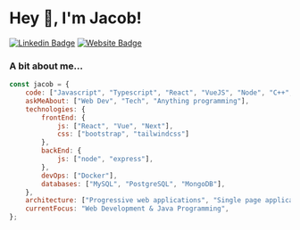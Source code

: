 # Hey 👋, I'm Jacob!

[![Linkedin Badge](https://img.shields.io/badge/-LinkedIn-0e76a8?style=flat-square&logo=Linkedin&logoColor=white)](https://www.linkedin.com/in/jacob-duncan-04685a1b6/)
[![Website Badge](https://img.shields.io/badge/Website-3b5998?style=flat-square&logo=google-chrome&logoColor=white)](http://jacobduncan.me/)

### A bit about me...  

```javascript
const jacob = {
    code: ["Javascript", "Typescript", "React", "VueJS", "Node", "C++", "Java", "PHP"],
    askMeAbout: ["Web Dev", "Tech", "Anything programming"],
    technologies: {
        frontEnd: {
            js: ["React", "Vue", "Next"],
            css: ["bootstrap", "tailwindcss"]
        },
        backEnd: {
            js: ["node", "express"],
        },
        devOps: ["Docker"],
        databases: ["MySQL", "PostgreSQL", "MongoDB"],
    },
    architecture: ["Progressive web applications", "Single page applications"],
    currentFocus: "Web Development & Java Programming",
};
```


